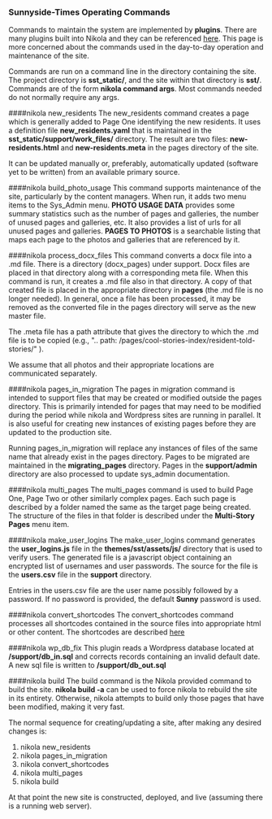 ### Sunnyside-Times Operating Commands
Commands to maintain the system are implemented by **plugins**.  There are many plugins built
into Nikola and they can be referenced [here](https://getnikola.com/handbook.html).  This page
is more concerned about the commands used in the day-to-day operation and maintenance of the site.

Commands are run on a command line in the directory containing the site.  The project directory is
**sst_static/**, and the site within that directory is **sst/**.  Commands are of the form **nikola 
command args**.  Most commands needed do not normally require any args.

####nikola new_residents
The new_residents command creates a page which is generally added to Page One identifying the new
residents.  It uses a definition file **new_residents.yaml** that is maintained in the 
**sst_static/support/work_files/** directory.  The result are two files: **new-residents.html** and 
**new-residents.meta** in the pages directory of the site.

It can be updated manually or, preferably, automatically updated (software yet to be written) from
an available primary source. 

####nikola build_photo_usage
This command supports maintenance of the site, particularly by the content managers.  When run, it adds
two menu items to the Sys_Admin menu.  **PHOTO USAGE DATA** provides some summary statistics such as the 
number of pages and galleries, the number of unused pages and galleries, etc.  It also provides a list of
urls for all unused pages and galleries.  **PAGES TO PHOTOS** is a searchable listing that maps each page
to the photos and galleries that are referenced by it.  

####nikola process_docx_files
This command converts a docx file into a .md file.  There is a directory (docx_pages) under 
support.  Docx files are placed in that directory along with a corresponding meta file.
When this command is run, it creates a .md file also in that directory. A copy of that
created file is placed in the appropriate directory in **pages** (the .md file is no
longer needed).  In general, once a file has been processed, it may be removed as the 
converted file in the pages directory will serve as the new master file. 

The .meta file has a path attribute that gives the directory to which the .md file is
to be copied (e.g., ".. path: /pages/cool-stories-index/resident-told-stories/" ).

We assume that all photos and their appropriate locations are communicated separately. 

####nikola pages_in_migration
The pages in migration command is intended to support files that may be created or modified outside
the pages directory.  This is primarily intended for pages that may need to be modified during the 
period while nikola and Wordpress sites are running in parallel.  It is also useful for creating
new instances of existing pages before they are updated to the production site.

Running pages_in_migration will replace any instances of files of the same name that already exist
in the pages directory.  Pages to be migrated are maintained in the **migrating_pages** directory. 
Pages in the **support/admin** directory are also processed to update sys_admin documentation.

####nikola multi_pages
The multi_pages command is used to build Page One, Page Two or other similarly complex pages.  Each
such page is described by a folder named the same as the target page being created.  The structure
of the files in that folder is described under the **Multi-Story Pages** menu item.

####nikola make_user_logins
The make_user_logins command generates the **user_logins.js** file in the **themes/sst/assets/js/** 
directory that is used to verify users.  The generated file is a javascript object containing an
encrypted list of usernames and user passwords.  The source for the file is the **users.csv** file
in the **support** directory.

Entries in the users.csv file are the user name possibly followed by a password.  If no password
is provided, the default **Sunny** password is used. 

####nikola convert_shortcodes
The convert_shortcodes command processes all shortcodes contained in the source files into appropriate
html or other content.  The shortcodes are described [here](../shortcodes/)

####nikola wp_db_fix
This plugin reads a Wordpress database located at **/support/db_in.sql** and corrects records 
containing an invalid default date.  A new sql file is written to **/support/db_out.sql**

####nikola build
The build command is the Nikola provided command to build the site.  **nikola build -a** can be used 
to force nikola to rebuild the site in its entirety. Otherwise, nikola attempts to build only those
pages that have been modified, making it very fast.

The normal sequence for creating/updating a site, after making any desired changes is:

1. nikola new_residents
2. nikola pages_in_migration
3. nikola convert_shortcodes   
4. nikola multi_pages
5. nikola build

At that point the new site is constructed, deployed, and live (assuming there is a running web server).



